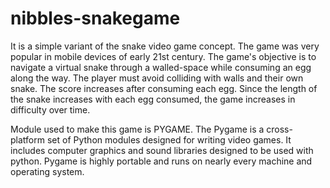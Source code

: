# nibbles-snakegame

It is a simple variant of the snake video game concept. The game was very popular in mobile devices of early 21st century. The game's objective is to navigate a virtual snake through a walled-space while consuming an egg along the way. The player must avoid colliding with walls and their own snake. The score increases after consuming each egg. Since the length of the snake increases with each egg consumed, the game increases in difficulty over time.

Module used to make this game is PYGAME. The Pygame is a cross-platform set of Python modules designed for writing video games. It includes computer graphics and sound libraries designed to be used with python. Pygame is highly portable and runs on nearly every machine and operating system.
